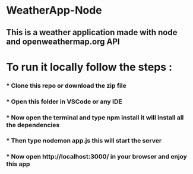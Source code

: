 # WeatherApp-Node
## This is a weather application made with node and openweathermap.org API
# To run it locally follow the steps :
### * Clone this repo or download the zip file
### * Open this folder in VSCode or any IDE
### * Now open the terminal and type npm install it will install all the dependencies 
### * Then type nodemon app.js this will start the server
### * Now open http://localhost:3000/ in your browser and enjoy this app
